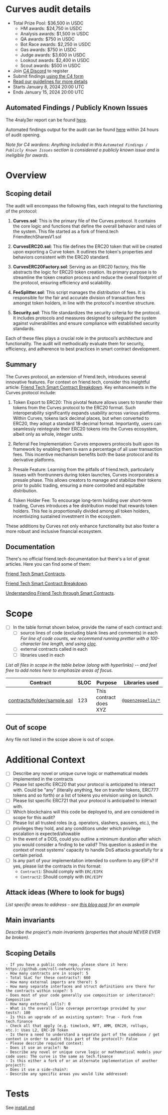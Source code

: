 
# Curves audit details
- Total Prize Pool: $36,500 in USDC
  - HM awards: $24,750 in USDC
  - Analysis awards: $1,500 in USDC
  - QA awards: $750 in USDC
  - Bot Race awards: $2,250 in USDC
  - Gas awards: $750 in USDC
  - Judge awards: $3,600 in USDC
  - Lookout awards: $2,400 in USDC
  - Scout awards: $500 in USDC
- Join [C4 Discord](https://discord.gg/code4rena) to register
- Submit findings [using the C4 form](https://code4rena.com/contests/2024-01-curves/submit)
- [Read our guidelines for more details](https://docs.code4rena.com/roles/wardens)
- Starts January 8, 2024 20:00 UTC
- Ends January 15, 2024 20:00 UTC

## Automated Findings / Publicly Known Issues

The 4naly3er report can be found [here](https://github.com/code-423n4/2024-01-curves/blob/main/4naly3er-report.md).

Automated findings output for the audit can be found [here](https://github.com/code-423n4/2024-01-curves/blob/main/bot-report.md) within 24 hours of audit opening.

_Note for C4 wardens: Anything included in this `Automated Findings / Publicly Known Issues` section is considered a publicly known issue and is ineligible for awards._


# Overview


## Scoping detail

The audit will encompass the following files, each integral to the functioning of the protocol:

1. **Curves.sol**: This is the primary file of the Curves protocol. It contains the core logic and functions that define the overall behavior and rules of the system. This file started as a fork of friend.tech FriendtechSharesV1.sol

2. **CurvesERC20.sol**: This file defines the ERC20 token that will be created upon exporting a Curve token. It outlines the token's properties and behaviors consistent with the ERC20 standard.

3. **CurvesERC20Factory.sol**: Serving as an ERC20 factory, this file abstracts the logic for ERC20 token creation. Its primary purpose is to streamline the token creation process and reduce the overall footprint of the protocol, ensuring efficiency and scalability.

4. **FeeSplitter.sol**: This script manages the distribution of fees. It is responsible for the fair and accurate division of transaction fees amongst token holders, in line with the protocol's incentive structure.

5. **Security.sol**: This file standardizes the security criteria for the protocol. It includes protocols and measures designed to safeguard the system against vulnerabilities and ensure compliance with established security standards.

Each of these files plays a crucial role in the protocol’s architecture and functionality. The audit will methodically evaluate them for security, efficiency, and adherence to best practices in smart contract development.

## Summary

The Curves protocol, an extension of friend.tech, introduces several innovative features. For context on friend.tech, consider this insightful article: [Friend Tech Smart Contract Breakdown](https://medium.com/valixconsulting/friend-tech-smart-contract-breakdown-c5588ae3a1cf). Key enhancements in the Curves protocol include:

1. Token Export to ERC20: This pivotal feature allows users to transfer their tokens from the Curves protocol to the ERC20 format. Such interoperability significantly expands usability across various platforms. Within Curves, tokens lack decimal places, but when converted to ERC20, they adopt a standard 18-decimal format. Importantly, users can seamlessly reintegrate their ERC20 tokens into the Curves ecosystem, albeit only as whole, integer units.

2. Referral Fee Implementation: Curves empowers protocols built upon its framework by enabling them to earn a percentage of all user transaction fees. This incentive mechanism benefits both the base protocol and its derivative platforms.

3. Presale Feature: Learning from the pitfalls of friend.tech, particularly issues with frontrunners during token launches, Curves incorporates a presale phase. This allows creators to manage and stabilize their tokens prior to public trading, ensuring a more controlled and equitable distribution.

4. Token Holder Fee: To encourage long-term holding over short-term trading, Curves introduces a fee distribution model that rewards token holders. This fee is proportionally divided among all token holders, incentivizing sustained investment in the ecosystem.

These additions by Curves not only enhance functionality but also foster a more robust and inclusive financial ecosystem.

## Documentation
There's no official friend.tech documentation but there's a lot of great articles. Here you can find some of them:

[Friend Tech Smart Contracts](https://basescan.org/address/0xcf205808ed36593aa40a44f10c7f7c2f67d4a4d4#code). 

[Friend Tech Smart Contract Breakdown](https://medium.com/valixconsulting/friend-tech-smart-contract-breakdown-c5588ae3a1cf). 

[Understanding Friend Tech through Smart Contracts](https://ada-d.medium.com/understanding-friend-tech-through-smart-contracts-edac5d98cd49). 



# Scope


- [ ] In the table format shown below, provide the name of each contract and:
  - [ ] source lines of code (excluding blank lines and comments) in each *For line of code counts, we recommend running prettier with a 100-character line length, and using [cloc](https://github.com/AlDanial/cloc).* 
  - [ ] external contracts called in each
  - [ ] libraries used in each

*List all files in scope in the table below (along with hyperlinks) -- and feel free to add notes here to emphasize areas of focus.*

| Contract | SLOC | Purpose | Libraries used |  
| ----------- | ----------- | ----------- | ----------- |
| [contracts/folder/sample.sol](https://github.com/code-423n4/repo-name/blob/contracts/folder/sample.sol) | 123 | This contract does XYZ | [`@openzeppelin/*`](https://openzeppelin.com/contracts/) |

## Out of scope

Any file not listed in the scope above is out of scope.

# Additional Context

- [ ] Describe any novel or unique curve logic or mathematical models implemented in the contracts
- [ ] Please list specific ERC20 that your protocol is anticipated to interact with. Could be "any" (literally anything, fee on transfer tokens, ERC777 tokens and so forth) or a list of tokens you envision using on launch.
- [ ] Please list specific ERC721 that your protocol is anticipated to interact with.
- [ ] Which blockchains will this code be deployed to, and are considered in scope for this audit?
- [ ] Please list all trusted roles (e.g. operators, slashers, pausers, etc.), the privileges they hold, and any conditions under which privilege escalation is expected/allowable
- [ ] In the event of a DOS, could you outline a minimum duration after which you would consider a finding to be valid? This question is asked in the context of most systems' capacity to handle DoS attacks gracefully for a certain period.
- [ ] Is any part of your implementation intended to conform to any EIP's? If yes, please list the contracts in this format: 
  - `Contract1`: Should comply with `ERC/EIPX`
  - `Contract2`: Should comply with `ERC/EIPY`

## Attack ideas (Where to look for bugs)
*List specific areas to address - see [this blog post](https://medium.com/code4rena/the-security-council-elections-within-the-arbitrum-dao-a-comprehensive-guide-aa6d001aae60#9adb) for an example*

## Main invariants
*Describe the project's main invariants (properties that should NEVER EVER be broken).*

## Scoping Details 

```
- If you have a public code repo, please share it here: https://github.com/roll-network/curves  
- How many contracts are in scope?: 5   
- Total SLoC for these contracts?: 660  
- How many external imports are there?: 5  
- How many separate interfaces and struct definitions are there for the contracts within scope?: 5  
- Does most of your code generally use composition or inheritance?: Composition   
- How many external calls?: 0   
- What is the overall line coverage percentage provided by your tests?: 100
- Is this an upgrade of an existing system?: True - Fork from tech.finance
- Check all that apply (e.g. timelock, NFT, AMM, ERC20, rollups, etc.): Uses L2, ERC-20 Token 
- Is there a need to understand a separate part of the codebase / get context in order to audit this part of the protocol?: False   
- Please describe required context:   
- Does it use an oracle?: No
- Describe any novel or unique curve logic or mathematical models your code uses: The curve is the same as tech.finance 
- Is this either a fork of or an alternate implementation of another project?:   
- Does it use a side-chain?:
- Describe any specific areas you would like addressed:
```

# Tests

See [install.md](https://github.com/code-423n4/2024-01-curves/blob/main/install.md)